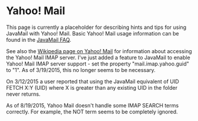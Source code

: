Yahoo! Mail
===========

This page is currently a placeholder for describing hints and tips for
using JavaMail with Yahoo! Mail. Basic Yahoo! Mail usage information
can be found in the
[JavaMail FAQ](FAQ.html#yahoomail).

See also the
[Wikipedia page on Yahoo! Mail](http://en.wikipedia.org/wiki/Yahoo!_Mail#Free_IMAP_and_SMTPs_access)
for information about accessing the Yahoo! Mail IMAP server. I've just
added a feature to JavaMail to enable Yahoo! Mail IMAP server support -
set the property "mail.imap.yahoo.guid" to "1". As of 3/19/2015, this
no longer seems to be necessary.

On 3/12/2015 a user reported
that using the JavaMail equivalent of UID FETCH X:Y (UID) where X is
greater than any existing UID in the folder never returns.

As of 8/19/2015, Yahoo Mail doesn't handle some IMAP SEARCH terms
correctly. For example, the NOT term seems to be completely ignored.
